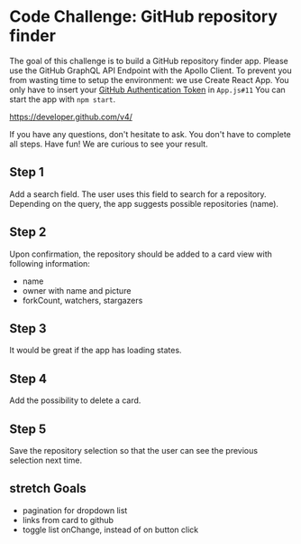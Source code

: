 # Code Challenge: GitHub repository finder

The goal of this challenge is to build a GitHub repository finder app.
Please use the GitHub GraphQL API Endpoint with the Apollo Client.
To prevent you from wasting time to setup the environment: we use Create React App.
You only have to insert your [GitHub Authentication Token](https://github.com/settings/tokens/new) in `App.js#11` You can start the app with `npm start`.

https://developer.github.com/v4/

If you have any questions, don't hesitate to ask. You don't have to complete all steps. Have fun! We are curious to see your result.

## Step 1

Add a search field. The user uses this field to search for a repository. Depending on the query, the app suggests possible repositories (name).

## Step 2

Upon confirmation, the repository should be added to a card view with following information:

* name
* owner with name and picture
* forkCount, watchers, stargazers

## Step 3

It would be great if the app has loading states.

## Step 4

Add the possibility to delete a card.

## Step 5

Save the repository selection so that the user can see the previous selection next time.


## stretch Goals
* pagination for dropdown list
* links from card to github
* toggle list onChange, instead of on button click
